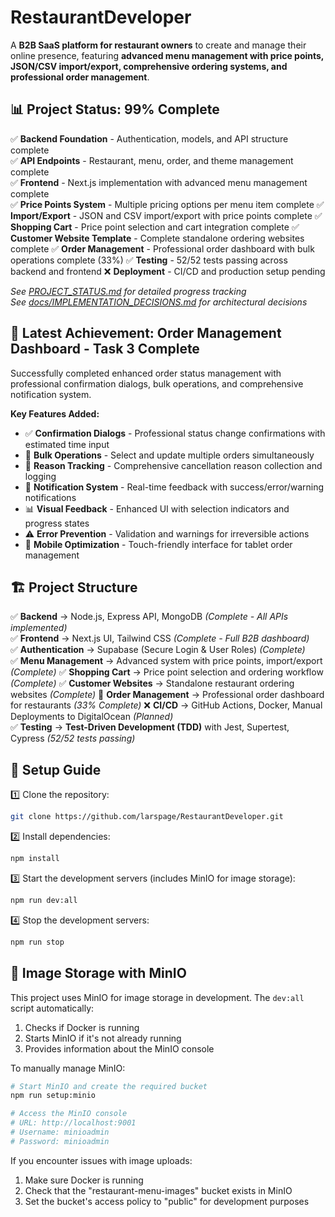 # RestaurantDeveloper  

A **B2B SaaS platform for restaurant owners** to create and manage their online presence, featuring **advanced menu management with price points, JSON/CSV import/export, comprehensive ordering systems, and professional order management**.

## 📊 **Project Status: 99% Complete**
✅ **Backend Foundation** - Authentication, models, and API structure complete  
✅ **API Endpoints** - Restaurant, menu, order, and theme management complete  
✅ **Frontend** - Next.js implementation with advanced menu management complete  
✅ **Price Points System** - Multiple pricing options per menu item complete
✅ **Import/Export** - JSON and CSV import/export with price points complete
✅ **Shopping Cart** - Price point selection and cart integration complete
✅ **Customer Website Template** - Complete standalone ordering websites complete
✅ **Order Management** - Professional order dashboard with bulk operations complete (33%)
✅ **Testing** - 52/52 tests passing across backend and frontend
❌ **Deployment** - CI/CD and production setup pending  

*See [PROJECT_STATUS.md](PROJECT_STATUS.md) for detailed progress tracking*  
*See [docs/IMPLEMENTATION_DECISIONS.md](docs/IMPLEMENTATION_DECISIONS.md) for architectural decisions*

## 🎉 **Latest Achievement: Order Management Dashboard - Task 3 Complete**
Successfully completed enhanced order status management with professional confirmation dialogs, bulk operations, and comprehensive notification system.

**Key Features Added:**
- ✅ **Confirmation Dialogs** - Professional status change confirmations with estimated time input
- 🔄 **Bulk Operations** - Select and update multiple orders simultaneously
- 📝 **Reason Tracking** - Comprehensive cancellation reason collection and logging
- 🔔 **Notification System** - Real-time feedback with success/error/warning notifications
- 📊 **Visual Feedback** - Enhanced UI with selection indicators and progress states
- ⚠️ **Error Prevention** - Validation and warnings for irreversible actions
- 📱 **Mobile Optimization** - Touch-friendly interface for tablet order management

## 🏗 Project Structure  
✅ **Backend** → Node.js, Express API, MongoDB *(Complete - All APIs implemented)*  
✅ **Frontend** → Next.js UI, Tailwind CSS *(Complete - Full B2B dashboard)*  
✅ **Authentication** → Supabase (Secure Login & User Roles) *(Complete)*  
✅ **Menu Management** → Advanced system with price points, import/export *(Complete)*
✅ **Shopping Cart** → Price point selection and ordering workflow *(Complete)*
✅ **Customer Websites** → Standalone restaurant ordering websites *(Complete)*
🔄 **Order Management** → Professional order dashboard for restaurants *(33% Complete)*
❌ **CI/CD** → GitHub Actions, Docker, Manual Deployments to DigitalOcean *(Planned)*  
✅ **Testing** → **Test-Driven Development (TDD)** with Jest, Supertest, Cypress *(52/52 tests passing)*

## 🚀 Setup Guide  
1️⃣ Clone the repository:  
```sh
git clone https://github.com/larspage/RestaurantDeveloper.git
```

2️⃣ Install dependencies:
```sh
npm install
```

3️⃣ Start the development servers (includes MinIO for image storage):
```sh
npm run dev:all
```

4️⃣ Stop the development servers:
```sh
npm run stop
```

## 📸 Image Storage with MinIO
This project uses MinIO for image storage in development. The `dev:all` script automatically:

1. Checks if Docker is running
2. Starts MinIO if it's not already running
3. Provides information about the MinIO console

To manually manage MinIO:
```sh
# Start MinIO and create the required bucket
npm run setup:minio

# Access the MinIO console
# URL: http://localhost:9001
# Username: minioadmin
# Password: minioadmin
```

If you encounter issues with image uploads:
1. Make sure Docker is running
2. Check that the "restaurant-menu-images" bucket exists in MinIO
3. Set the bucket's access policy to "public" for development purposes
